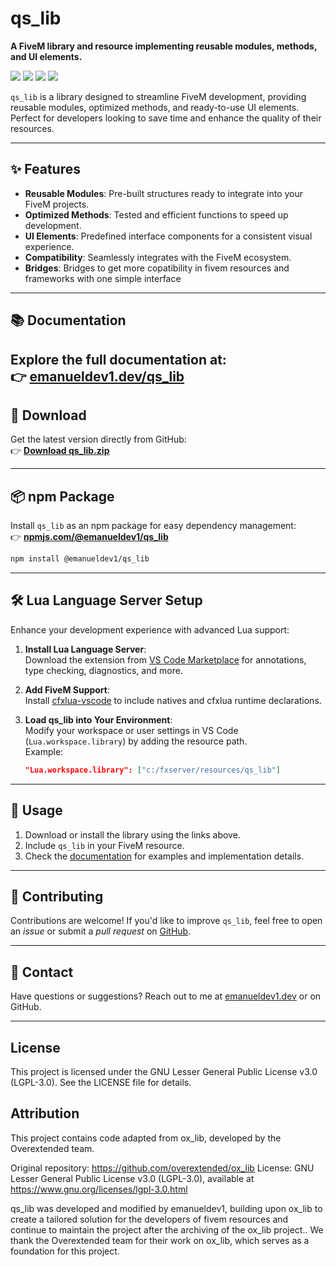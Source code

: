 # qs_lib

**A FiveM library and resource implementing reusable modules, methods, and UI elements.**

<!-- ![qs_lib Banner](https://via.placeholder.com/800x200.png?text=qs_lib+Banner)  -->

![](https://img.shields.io/github/downloads/emanueldev1/qs_lib/total?logo=github)
![](https://img.shields.io/github/downloads/emanueldev1/qs_lib/latest/total?logo=github)
![](https://img.shields.io/github/contributors/emanueldev1/qs_lib?logo=github)
![](https://img.shields.io/github/v/release/emanueldev1/qs_lib?logo=github) 

`qs_lib` is a library designed to streamline FiveM development, providing reusable modules, optimized methods, and ready-to-use UI elements. Perfect for developers looking to save time and enhance the quality of their resources.

---

## ✨ Features

- **Reusable Modules**: Pre-built structures ready to integrate into your FiveM projects.
- **Optimized Methods**: Tested and efficient functions to speed up development.
- **UI Elements**: Predefined interface components for a consistent visual experience.
- **Compatibility**: Seamlessly integrates with the FiveM ecosystem.
- **Bridges**: Bridges to get more copatibility in fivem resources and frameworks with one simple interface

---

## 📚 Documentation

Explore the full documentation at:  
👉 **[emanueldev1.dev/qs_lib](https://open.quasar-store.com/docs/qs_lib/)**
---

## 💾 Download

Get the latest version directly from GitHub:  
👉 **[Download qs_lib.zip](https://github.com/emanueldev1/qs_lib/releases/latest/download/qs_lib.zip)**

---

## 📦 npm Package

Install `qs_lib` as an npm package for easy dependency management:  
👉 **[npmjs.com/@emanueldev1/qs_lib](https://www.npmjs.com/package/@emanueldev1/qs_lib)**  
```bash
npm install @emanueldev1/qs_lib
```

---

## 🛠️ Lua Language Server Setup

Enhance your development experience with advanced Lua support:

1. **Install Lua Language Server**:  
   Download the extension from [VS Code Marketplace](https://marketplace.visualstudio.com/items?itemName=sumneko.lua) for annotations, type checking, diagnostics, and more.

2. **Add FiveM Support**:  
   Install [cfxlua-vscode](https://marketplace.visualstudio.com/items?itemName=emanueldev1.cfxlua-vscode) to include natives and cfxlua runtime declarations.

3. **Load qs_lib into Your Environment**:  
   Modify your workspace or user settings in VS Code (`Lua.workspace.library`) by adding the resource path.  
   Example:  
   ```json
   "Lua.workspace.library": ["c:/fxserver/resources/qs_lib"]
   ```

---

## 🚀 Usage

1. Download or install the library using the links above.
2. Include `qs_lib` in your FiveM resource.
3. Check the [documentation](https://emanueldev1.dev/qs_lib) for examples and implementation details.

---

## 🤝 Contributing

Contributions are welcome! If you'd like to improve `qs_lib`, feel free to open an *issue* or submit a *pull request* on [GitHub](https://github.com/emanueldev1/qs_lib).

---

## 📧 Contact

Have questions or suggestions? Reach out to me at [emanueldev1.dev](https://emanueldev1.dev) or on GitHub.

---


## License
This project is licensed under the GNU Lesser General Public License v3.0 (LGPL-3.0). See the LICENSE file for details.



## Attribution
This project contains code adapted from ox_lib, developed by the Overextended team.

Original repository: https://github.com/overextended/ox_lib
License: GNU Lesser General Public License v3.0 (LGPL-3.0), available at https://www.gnu.org/licenses/lgpl-3.0.html

qs_lib was developed and modified by emanueldev1, building upon ox_lib to create a tailored solution for the developers of fivem resources and continue to maintain the project after the archiving of the ox_lib project..
We thank the Overextended team for their work on ox_lib, which serves as a foundation for this project.
